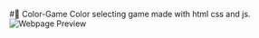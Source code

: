 #🎨 Color-Game
Color selecting game made with html css and js.
![Webpage Preview](https://discordapp.com/api/webhooks/704049988300308491/anQOd721otzr23ZYoGEs25HsBCYDH6zQXPGZnDnBdx-PbSB0PXBczj6HOzi7Dnc2D5b2)
